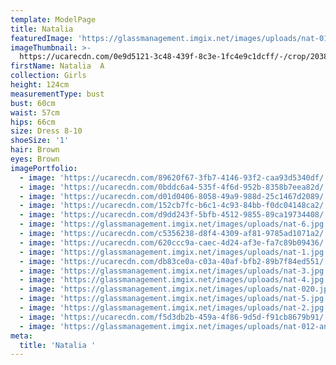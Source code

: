 ```yaml
---
template: ModelPage
title: Natalia
featuredImage: 'https://glassmanagement.imgix.net/images/uploads/nat-013.jpg'
imageThumbnail: >-
  https://ucarecdn.com/0e9d5121-3c48-439f-8c3e-1fc4e9c1dcff/-/crop/2038x2749/0,0/-/preview/
firstName: Natalia  A
collection: Girls
height: 124cm
measurementType: bust
bust: 60cm
waist: 57cm
hips: 66cm
size: Dress 8-10
shoeSize: '1'
hair: Brown
eyes: Brown
imagePortfolio:
  - image: 'https://ucarecdn.com/89620f67-3fb7-4146-93f2-caa93d5340df/'
  - image: 'https://ucarecdn.com/0bddc6a4-535f-4f6d-952b-8358b7eea82d/'
  - image: 'https://ucarecdn.com/d01d0406-8058-49a9-988d-25c1467d2089/'
  - image: 'https://ucarecdn.com/152cb7fc-b6c1-4c93-84bb-f0dc04148ca2/'
  - image: 'https://ucarecdn.com/d9dd243f-5bfb-4512-9855-89ca19734408/'
  - image: 'https://glassmanagement.imgix.net/images/uploads/nat-6.jpg'
  - image: 'https://ucarecdn.com/c5356238-d8f4-4309-af81-9785ad1071a2/'
  - image: 'https://ucarecdn.com/620ccc9a-caec-4d24-af3e-fa7c89b09436/'
  - image: 'https://glassmanagement.imgix.net/images/uploads/nat-1.jpg'
  - image: 'https://ucarecdn.com/db83ce0a-c03a-40af-bfb2-89b7f84ed551/'
  - image: 'https://glassmanagement.imgix.net/images/uploads/nat-3.jpg'
  - image: 'https://glassmanagement.imgix.net/images/uploads/nat-4.jpg'
  - image: 'https://glassmanagement.imgix.net/images/uploads/nat-020.jpg'
  - image: 'https://glassmanagement.imgix.net/images/uploads/nat-5.jpg'
  - image: 'https://glassmanagement.imgix.net/images/uploads/nat-2.jpg'
  - image: 'https://ucarecdn.com/f5d3db2b-459a-4f86-9d5d-f91cb8679b91/'
  - image: 'https://glassmanagement.imgix.net/images/uploads/nat-012-angel.jpg'
meta:
  title: 'Natalia '
---
```


